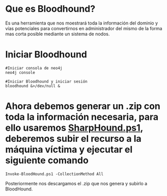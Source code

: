 # Que es Bloodhound?
Es una herramienta que nos moestrará toda la información del dominio y vías potenciales para convertirnos en administrador del mismo de la forma mas corta posible mediante un sistema de nodos.

# Iniciar Bloodhound
```
#Iniciar consola de neo4j
neo4j console

#Iniciar Bloodhound y iniciar sesión
bloodhound &>/dev/null &
```
# Ahora debemos generar un .zip con toda la información necesaria, para ello usaremos [SharpHound.ps1](https://github.com/BloodHoundAD/BloodHound/blob/master/Collectors/SharpHound.ps1), deberemos subir el recurso a la máquina víctima y ejecutar el siguiente comando
```
Invoke-BloodHound.ps1 -CollectionMethod All
```
Posteriormente nos descargamos el .zip que nos genera y subirlo a BloodHound.
